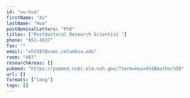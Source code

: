 ```yaml
---
id: "xu-hua"
firstName: "Xu"
lastName: "Hua"
postNominalLetters: "PhD"
titles: ["Postdoctoral Research Scientist "]
phone: "851-4937"
fax: ""
email: "xh2387@cumc.columbia.edu"
room: "407"
researchAreas: []
pubmed: "https://pubmed.ncbi.nlm.nih.gov/?term=Hua+X%5BAuthor%5D"
url: []
formats: ["long"]
tags: []
---
```

